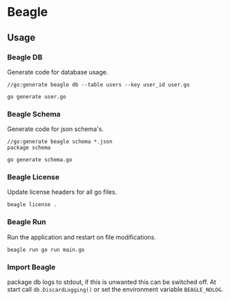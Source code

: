 # Beagle

## Usage

### Beagle DB

Generate code for database usage.

```
//go:generate beagle db --table users --key user_id user.go
```

```
go generate user.go
```

### Beagle Schema

Generate code for json schema's.

```
//go:generate beagle schema *.json
package schema
```

```
go generate schema.go
```

### Beagle License

Update license headers for all go files.

```
beagle license .
```

### Beagle Run

Run the application and restart on file modifications.

```
beagle run go run main.go
```

### Import Beagle

package db logs to stdout, if this is unwanted this can be switched off. At start call `db.DiscardLogging()` or set the environment variable `BEAGLE_NOLOG`.
